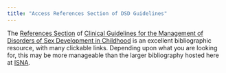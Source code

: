 ```yaml
---
title: "Access References Section of DSD Guidelines"
---
```


<p>The <a href="http://www.dsdguidelines.org/htdocs/clinical/references.html">References Section</a> of <a href="http://www.dsdguidelines.org">Clinical Guidelines for the Management of Disorders of Sex Development in Childhood</a> is an excellent bibliographic resource, with many clickable links. Depending upon what you are looking for, this may be more manageable than the larger bibliography hosted here at <a href="http://www.isna.org/bibliographies"><span class="caps">ISNA</span></a>.</p>